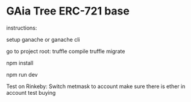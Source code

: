 # GAia Tree ERC-721 base


instructions:

setup ganache or ganache cli

go to project root:
truffle compile
truffle migrate

npm install


npm run dev




Test on Rinkeby:
Switch metmask to account
make sure there is ether in account
test buying
